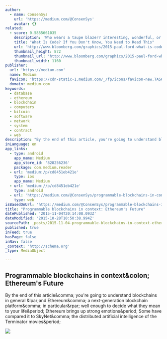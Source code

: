 ```yaml
---
author:
  - name: ConsenSys
    url: 'https://medium.com/@ConsenSys'
    avatar: {}
related:
  - score: 0.5855661035
    description: 'Who wears a taupe blazer? interesting, wonderful, or disturbing way. A computer is a clock with benefits. They all work the same, doing second-grade math, one step at a time: Tick, take a number and put it in box one. Tick, take another number, put it in box two.'
    title: "What Is Code? If You Don't Know, You Need to Read This"
    url: 'http://www.bloomberg.com/graphics/2015-paul-ford-what-is-code/'
    thumbnail_height: 872
    thumbnail_url: 'http://www.bloomberg.com/graphics/2015-paul-ford-what-is-code/images/promo.jpg'
    thumbnail_width: 1160
publisher:
  url: 'https://medium.com'
  name: Medium
  favicon: 'https://cdn-static-1.medium.com/_/fp/icons/favicon-new.TAS6uQ-Y7kcKgi0xjcYHXw.ico'
  domain: medium.com
keywords:
  - database
  - ethereum
  - blockchain
  - computers
  - bitcoin
  - software
  - network
  - system
  - contract
  - web
description: "By the end of this article, you're going to understand blockchains in general (and Ethereum, a next-generation blockchain platform, in particular) well enough to decide what they mean to your life. Ethereum brings up strong emotions. Some have compared it to SkyNet, the distributed artificial intelligence of the Terminator movies."
inLanguage: en
app_links:
  - type: android
    app_name: Medium
    app_store_id: '828256236'
    package: com.medium.reader
  - url: 'medium:/p/cd8451eb421e'
    type: ios
    app_name: Medium
  - url: 'medium://p/cd8451eb421e'
    type: android
  - url: 'https://medium.com/@ConsenSys/programmable-blockchains-in-context-ethereum-s-future-cd8451eb421e'
    type: web
isBasedOnUrl: 'https://medium.com/@ConsenSys/programmable-blockchains-in-context-ethereum-s-future-cd8451eb421e#.fdpg15q39'
title: "Programmable blockchains in context: Ethereum's Future"
datePublished: '2015-11-04T20:14:08.093Z'
dateModified: '2015-10-28T10:50:38.994Z'
sourcePath: _posts/2015-11-04-programmable-blockchains-in-context-ethereums-future.md
published: true
inFeed: true
hasPage: false
inNav: false
_context: 'http://schema.org'
_type: MediaObject

---
```

<article style=""><h1>Programmable blockchains in context&amp;colon; Ethereum's Future</h1><p>By the end of this article&amp;comma; you're going to understand blockchains in general &amp;lpar;and Ethereum&amp;comma; a next-generation blockchain platform&amp;comma; in particular&amp;rpar; well enough to decide what they mean to your life&amp;period; Ethereum brings up strong emotions&amp;period; Some have compared it to SkyNet&amp;comma; the distributed artificial intelligence of the Terminator movies&amp;period;</p><img src="https://cdn-images-1.medium.com/max/1200/1*gJIoEfJ9vHsZRwFiqRMlvQ.png" /></article>